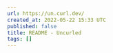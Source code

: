 ```yaml
---
url: https://un.curl.dev/
created_at: 2022-05-22 15:33 UTC
published: false
title: README - Uncurled
tags: []
---
```




